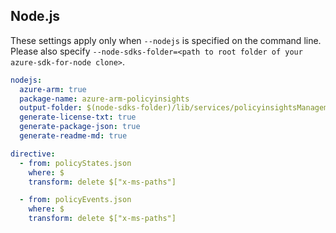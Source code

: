 ## Node.js

These settings apply only when `--nodejs` is specified on the command line.
Please also specify `--node-sdks-folder=<path to root folder of your azure-sdk-for-node clone>`.

``` yaml $(nodejs)
nodejs:
  azure-arm: true
  package-name: azure-arm-policyinsights
  output-folder: $(node-sdks-folder)/lib/services/policyinsightsManagement
  generate-license-txt: true
  generate-package-json: true
  generate-readme-md: true
```

``` yaml $(typescript)
directive:
  - from: policyStates.json
    where: $
    transform: delete $["x-ms-paths"]

  - from: policyEvents.json
    where: $
    transform: delete $["x-ms-paths"]
```
